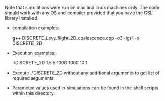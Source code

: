 Note that simulations were run on mac and linux machines only. The code should work with any OS and compiler provided that you have the GSL library installed.



- compilation examples:

	g++ DISCRETE_Levy_flight_2D_coalescence.cpp -o3 -lgsl -o DISCRETE_2D

- Execution examples:

	./DISCRETE_2D 1.5 5 1000 1000 10 1

- Execute ./DISCRETE_2D without any additional arguments to get list of required arguments.  

- Parameter values used in simulations can be found in the shell scripts within this directory.

